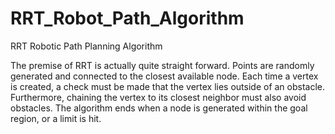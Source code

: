 # RRT_Robot_Path_Algorithm
RRT Robotic Path Planning Algorithm 

The premise of RRT is actually quite straight forward. Points are randomly generated and connected to the closest available node. Each time a vertex is created, a check must be made that the vertex lies outside of an obstacle. Furthermore, chaining the vertex to its closest neighbor must also avoid obstacles. The algorithm ends when a node is generated within the goal region, or a limit is hit.
